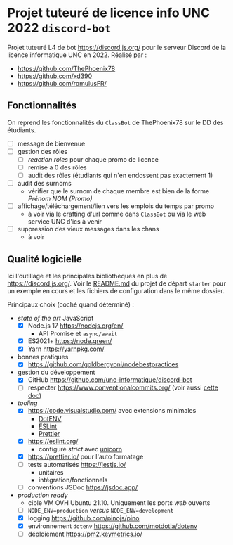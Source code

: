 # Projet tuteuré de licence info UNC 2022 `discord-bot`

Projet tuteuré L4 de bot <https://discord.js.org/> pour le serveur Discord de la licence informatique UNC en 2022. Réalisé par :

- <https://github.com/ThePhoenix78>
- <https://github.com/xd390>
- <https://github.com/romulusFR/>

## Fonctionnalités

On reprend les fonctionnalités du `ClassBot` de ThePhoenix78 sur le DD des étudiants.

- [ ] message de bienvenue
- [ ] gestion des rôles
  - [ ] _reaction roles_ pour chaque promo de licence
  - [ ] remise à 0 des rôles
  - [ ] audit des rôles (étudiants qui n'en endossent pas exactement 1)
- [ ] audit des surnoms
  - vérifier que le surnom de chaque membre est bien de la forme _Prénom NOM (Promo)_
- [ ] affichage/téléchargement/lien vers les emplois du temps par promo
  - à voir via le crafting d'url comme dans `ClassBot` ou via le web service UNC d'ics à venir
- [ ] suppression des vieux messages dans les chans
  - à voir

## Qualité logicielle

Ici l'outillage et les principales bibliothèques en plus de <https://discord.js.org/>.
Voir le [README.md](demos/starter/README.md) du projet de départ `starter` pour un exemple en cours et les fichiers de configuration dans le même dossier.

Principaux choix (coché quand déterminé) :

- _state of the art_ JavaScript
  - [X] Node.js 17 <https://nodejs.org/en/>
    - API Promise et `async/await`
  - [X] ES2021+ <https://node.green/>
  - [X] Yarn <https://yarnpkg.com/>
- bonnes pratiques
  - [X] <https://github.com/goldbergyoni/nodebestpractices>
- gestion du développement
  - [X] GitHub <https://github.com/unc-informatique/discord-bot>
  - [ ] respecter <https://www.conventionalcommits.org/> (voir aussi [cette doc](https://gist.github.com/joshbuchea/6f47e86d2510bce28f8e7f42ae84c716))
- _tooling_
  - [X] <https://code.visualstudio.com/> avec extensions minimales
    - [DotENV](https://marketplace.visualstudio.com/items?itemName=mikestead.dotenv)
    - [ESLint](https://marketplace.visualstudio.com/items?itemName=dbaeumer.vscode-eslint)
    - [Prettier](https://marketplace.visualstudio.com/items?itemName=esbenp.prettier-vscode)
  - [X] <https://eslint.org/>
    - configuré _strict_ avec [unicorn](https://github.com/sindresorhus/eslint-plugin-unicorn)
  - [X] <https://prettier.io/> pour l'auto formatage
  - [ ] tests automatisés <https://jestjs.io/>
    - unitaires
    - intégration/fonctionnels
  - [ ] conventions JSDoc <https://jsdoc.app/>
- _production ready_
  - cible VM OVH Ubuntu 21.10. Uniquement les ports _web_ ouverts
  - [ ] `NODE_ENV=production` _versus_ `NODE_ENV=development`
  - [X] logging <https://github.com/pinojs/pino>
  - [X] environnement `dotenv` <https://github.com/motdotla/dotenv>
  - [ ] déploiement <https://pm2.keymetrics.io/>
